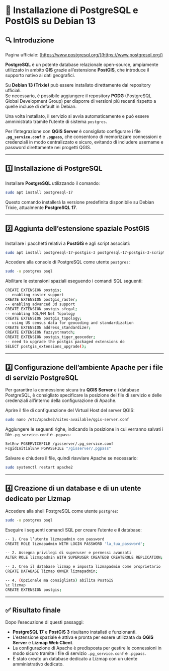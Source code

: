 # 🐘 Installazione di PostgreSQL e PostGIS su Debian 13

## 🔍 Introduzione

Pagina ufficiale: [https://www.postgresql.org/](https://www.postgresql.org/)

**PostgreSQL** è un potente database relazionale open-source, ampiamente utilizzato in ambito **GIS** grazie all’estensione **PostGIS**, che introduce il supporto nativo ai dati geografici.  

Su **Debian 13 (Trixie)** può essere installato direttamente dai repository ufficiali.  
Se necessario, è possibile aggiungere il repository **PGDG** (PostgreSQL Global Development Group) per disporre di versioni più recenti rispetto a quelle incluse di default in Debian.  

Una volta installato, il servizio si avvia automaticamente e può essere amministrato tramite l’utente di sistema `postgres`.  

Per l’integrazione con **QGIS Server** è consigliato configurare i file **`.pg_service.conf`** e **`.pgpass`**, che consentono di memorizzare connessioni e credenziali in modo centralizzato e sicuro, evitando di includere username e password direttamente nei progetti QGIS.

---

## 1️⃣ Installazione di PostgreSQL

Installare **PostgreSQL** utilizzando il comando:

```bash
sudo apt install postgresql-17
```

Questo comando installerà la versione predefinita disponibile su Debian Trixie, attualmente **PostgreSQL 17**.

---

## 2️⃣ Aggiunta dell’estensione spaziale PostGIS

Installare i pacchetti relativi a **PostGIS** e agli script associati:

```bash
sudo apt install postgresql-17-postgis-3 postgresql-17-postgis-3-scripts
```

Accedere alla console di PostgreSQL come utente `postgres`:

```bash
sudo -u postgres psql
```

Abilitare le estensioni spaziali eseguendo i comandi SQL seguenti:

```bash
CREATE EXTENSION postgis;
-- enabling raster support
CREATE EXTENSION postgis_raster;
-- enabling advanced 3d support
CREATE EXTENSION postgis_sfcgal;
-- enabling SQL/MM Net Topology
CREATE EXTENSION postgis_topology;
-- using US census data for geocoding and standardization
CREATE EXTENSION address_standardizer;
CREATE EXTENSION fuzzystrmatch;
CREATE EXTENSION postgis_tiger_geocoder;
-- need to upgrade the postgis packaged extensions do 
SELECT postgis_extensions_upgrade();
```

---

## 3️⃣ Configurazione dell’ambiente Apache per i file di servizio PostgreSQL

Per garantire la connessione sicura tra **QGIS Server** e i database PostgreSQL, è consigliato specificare la posizione dei file di servizio e delle credenziali all’interno della configurazione di Apache.  

Aprire il file di configurazione del Virtual Host del server QGIS:

```bash
sudo nano /etc/apache2/sites-available/qgis-server.conf
```

Aggiungere le seguenti righe, indicando la posizione in cui verranno salvati i file `.pg_service.conf` e `.pgpass`:

```bash
SetEnv PGSERVICEFILE /gisserver/.pg_service.conf
FcgidInitialEnv PGPASSFILE "/gisserver/.pgpass"
```

Salvare e chiudere il file, quindi riavviare Apache se necessario:

```bash
sudo systemctl restart apache2
```

---

## 4️⃣ Creazione di un database e di un utente dedicato per Lizmap

Accedere alla shell PostgreSQL come utente `postgres`:

```bash
sudo -u postgres psql
```

Eseguire i seguenti comandi SQL per creare l’utente e il database:

```bash
-- 1. Crea l’utente lizmapadmin con password
CREATE ROLE lizmapadmin WITH LOGIN PASSWORD 'la_tua_password';

-- 2. Assegna privilegi di superuser e permessi avanzati
ALTER ROLE lizmapadmin WITH SUPERUSER CREATEDB CREATEROLE REPLICATION;

-- 3. Crea il database lizmap e imposta lizmapadmin come proprietario
CREATE DATABASE lizmap OWNER lizmapadmin;

-- 4. (Opzionale ma consigliato) abilita PostGIS
\c lizmap
CREATE EXTENSION postgis;
```

---

## ✅ Risultato finale

Dopo l’esecuzione di questi passaggi:
- **PostgreSQL 17** e **PostGIS 3** risultano installati e funzionanti.  
- L’estensione spaziale è attiva e pronta per essere utilizzata da **QGIS Server** e **Lizmap Web Client**.  
- La configurazione di Apache è predisposta per gestire le connessioni in modo sicuro tramite i file di servizio `.pg_service.conf` e `.pgpass`.  
- È stato creato un database dedicato a Lizmap con un utente amministrativo dedicato.  
